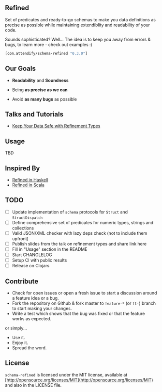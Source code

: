 ## Refined

Set of predicates and ready-to-go schemas to make you data definitions as precise
as possible while maintaining extendiblity and readability of your code.

Sounds sophisticated? Well... The idea is to keep you away from errors & bugs,
to learn more - check out examples :) 

```clojure
[com.attendify/schema-refined "0.3.0"]
```

## Our Goals

* **Readability** and **Soundness**

* Being **as precise as we can**

* Avoid **as many bugs** as possible

## Talks and Tutorials

* [Keep Your Data Safe with Refinement Types](TBD)

## Usage 

TBD

## Inspired By

* [Refined in Haskell](https://github.com/nikita-volkov/refined)
* [Refined in Scala](https://github.com/fthomas/refined)

## TODO

- [ ] Update implementation of `schema` protocols for `Struct` and `StructDispatch`
- [ ] Define comprehensive set of predicates for numeric types, strings and collections
- [ ] Valid JSON/XML checker with lazy deps check (not to include them upfront)
- [ ] Publish slides from the talk on refinement types and share link here
- [ ] Fill in "Usage" section in the README
- [ ] Start CHANGLELOG
- [ ] Setup CI with public results
- [ ] Release on Clojars

## Contribute

* Check for open issues or open a fresh issue to start a discussion around a feature idea or a bug.
* Fork the repository on Github & fork master to `feature-*` (or `ft-`) branch to start making your changes.
* Write a test which shows that the bug was fixed or that the feature works as expected.

or simply...

* Use it.
* Enjoy it.
* Spread the word.

## License

`schema-refined` is licensed under the MIT license, available at [http://opensource.org/licenses/MIT](http://opensource.org/licenses/MIT)
and also in the LICENSE file.
